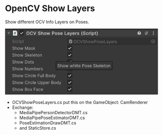 

# OpenCV Show Layers

Show different OCV Info Layers on Poses.

![HTML Basics](./showPoseLayers.png)

* OCVShowPoseLayers.cs put this on the GameObject: CamRenderer
* Exchange:
  * MediaPipePersonDetectorDMT.cs
  * MediaPipePoseEstimatorDMT.cs
  * PoseEstimationDrawDMT.cs
  * and StaticStore.cs
